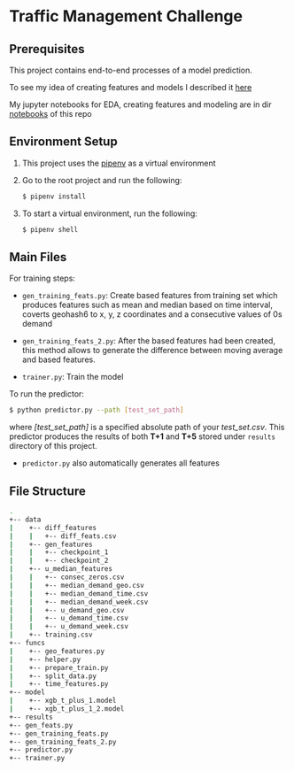 # Traffic Management Challenge

## Prerequisites

This project contains end-to-end processes of a model prediction.

To see my idea of creating features and models I described it [here](how_it_works.md)

My jupyter notebooks for EDA, creating features and modeling are in dir [notebooks](notebooks) of this repo

## Environment Setup
1. This project uses the [pipenv](https://github.com/pyenv/pyenv-installer) as a virtual environment

2. Go to the root project and run the following:

    ```bash
    $ pipenv install
    ``` 
3. To start a virtual environment, run the following:

    ```bash
    $ pipenv shell
    ```

## Main Files

For  training steps:
- `gen_training_feats.py`: Create based features from training set which produces
features such as mean and median based on time interval, coverts geohash6 to x, y, z coordinates
and a consecutive values of 0s demand

- `gen_training_feats_2.py`: After the based features had been created, this method allows to generate
the difference between moving average and based features.

- `trainer.py`: Train the model

To run the predictor:

``` bash
$ python predictor.py --path [test_set_path] 
```

where *[test_set_path]* is a specified absolute path of your _test_set.csv_.
This predictor produces the results of both **T+1** and **T+5** stored under `results` directory of this project.

- `predictor.py` also automatically generates all features

## File Structure
```bash
.
+-- data
|    +-- diff_features
|    |   +-- diff_feats.csv
|    +-- gen_features
|    |   +-- checkpoint_1
|    |   +-- checkpoint_2
|    +-- u_median_features
|    |   +-- consec_zeros.csv
|    |   +-- median_demand_geo.csv
|    |   +-- median_demand_time.csv
|    |   +-- median_demand_week.csv
|    |   +-- u_demand_geo.csv
|    |   +-- u_demand_time.csv
|    |   +-- u_demand_week.csv
|    +-- training.csv
+-- funcs
|    +-- geo_features.py
|    +-- helper.py
|    +-- prepare_train.py
|    +-- split_data.py
|    +-- time_features.py    
+-- model
|    +-- xgb_t_plus_1.model
|    +-- xgb_t_plus_1_2.model
+-- results
+-- gen_feats.py
+-- gen_training_feats.py
+-- gen_training_feats_2.py
+-- predictor.py
+-- trainer.py
```
